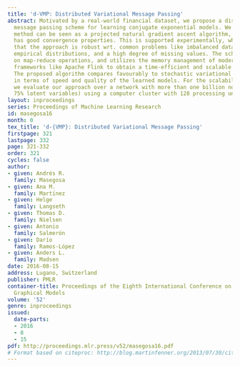```yaml
---
title: 'd-VMP: Distributed Variational Message Passing'
abstract: Motivated by a real-world financial dataset, we propose a distributed variational
  message passing scheme for learning conjugate exponential models. We show that the
  method can be seen as a projected natural gradient ascent algorithm, and it therefore
  has good convergence properties. This is supported experimentally, where we show
  that the approach is robust wrt. common problems like imbalanced data, heavy-tailed
  empirical distributions, and a high degree of missing values. The scheme is based
  on map-reduce operations, and utilizes the memory management of modern big data
  frameworks like Apache Flink to obtain a time-efficient and scalable implementation.
  The proposed algorithm compares favourably to stochastic variational inference both
  in terms of speed and quality of the learned models. For the scalability analysis,
  we evaluate our approach over a network with more than one billion nodes (and approx.
  75% latent variables) using a computer cluster with 128 processing units.
layout: inproceedings
series: Proceedings of Machine Learning Research
id: masegosa16
month: 0
tex_title: 'd-{VMP}: Distributed Variational Message Passing'
firstpage: 321
lastpage: 332
page: 321-332
order: 321
cycles: false
author:
- given: Andrés R.
  family: Masegosa
- given: Ana M.
  family: Martı́nez
- given: Helge
  family: Langseth
- given: Thomas D.
  family: Nielsen
- given: Antonio
  family: Salmerón
- given: Darío
  family: Ramos-López
- given: Anders L.
  family: Madsen
date: 2016-08-15
address: Lugano, Switzerland
publisher: PMLR
container-title: Proceedings of the Eighth International Conference on Probabilistic
  Graphical Models
volume: '52'
genre: inproceedings
issued:
  date-parts:
  - 2016
  - 8
  - 15
pdf: http://proceedings.mlr.press/v52/masegosa16.pdf
# Format based on citeproc: http://blog.martinfenner.org/2013/07/30/citeproc-yaml-for-bibliographies/
---
```

